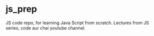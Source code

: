 # js_prep
JS code repo, for learning Java Script from scratch. Lectures from JS series, code aur chai youtube channel.
